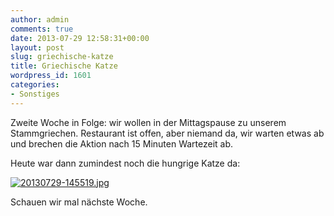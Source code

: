 ```yaml
---
author: admin
comments: true
date: 2013-07-29 12:58:31+00:00
layout: post
slug: griechische-katze
title: Griechische Katze
wordpress_id: 1601
categories:
- Sonstiges
---
```


Zweite Woche in Folge: wir wollen in der Mittagspause zu unserem Stammgriechen. Restaurant ist offen, aber niemand da, wir warten etwas ab und brechen die Aktion nach 15 Minuten Wartezeit ab. 

Heute war dann zumindest noch die hungrige Katze da:

  
  
[![20130729-145519.jpg](http://andydunkel.net/assets/uploads/2013/07/20130729-145519.jpg)](http://andydunkel.net/assets/uploads/2013/07/20130729-145519.jpg)

Schauen wir mal nächste Woche.

